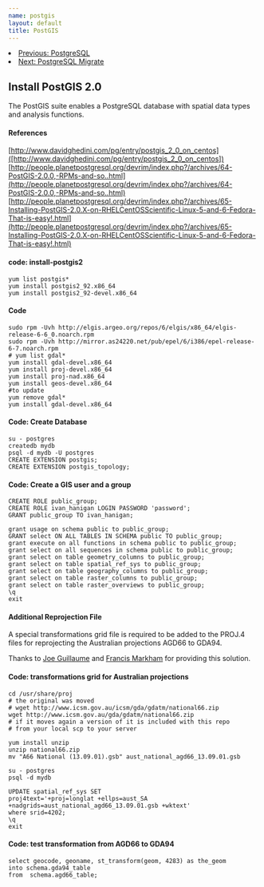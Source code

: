```yaml
--- 
name: postgis
layout: default
title: PostGIS
---
```


<li><a href="/postgresql.html">Previous: PostgreSQL</a></li>
<li><a href="/postres-migrate.html">Next: PostgreSQL Migrate</a></li>


## Install PostGIS 2.0
The PostGIS suite enables a PostgreSQL database with spatial data types and analysis functions.

#### References   
 [http://www.davidghedini.com/pg/entry/postgis_2_0_on_centos]([http://www.davidghedini.com/pg/entry/postgis_2_0_on_centos])
    [http://people.planetpostgresql.org/devrim/index.php?/archives/64-PostGIS-2.0.0,-RPMs-and-so..html](http://people.planetpostgresql.org/devrim/index.php?/archives/64-PostGIS-2.0.0,-RPMs-and-so..html)
    [http://people.planetpostgresql.org/devrim/index.php?/archives/65-Installing-PostGIS-2.0.X-on-RHELCentOSScientific-Linux-5-and-6-Fedora-That-is-easy!.html](http://people.planetpostgresql.org/devrim/index.php?/archives/65-Installing-PostGIS-2.0.X-on-RHELCentOSScientific-Linux-5-and-6-Fedora-That-is-easy!.html)

#### code: install-postgis2
    yum list postgis*
    yum install postgis2_92.x86_64 
    yum install postgis2_92-devel.x86_64

#### Code
    sudo rpm -Uvh http://elgis.argeo.org/repos/6/elgis/x86_64/elgis-release-6-6_0.noarch.rpm
    sudo rpm -Uvh http://mirror.as24220.net/pub/epel/6/i386/epel-release-6-7.noarch.rpm
    # yum list gdal*
    yum install gdal-devel.x86_64 
    yum install proj-devel.x86_64
    yum install proj-nad.x86_64
    yum install geos-devel.x86_64
    #to update
    yum remove gdal*
    yum install gdal-devel.x86_64

#### Code: Create Database
    su - postgres 
    createdb mydb
    psql -d mydb -U postgres  
    CREATE EXTENSION postgis;  
    CREATE EXTENSION postgis_topology;

#### Code: Create a GIS user and a group
    CREATE ROLE public_group;
    CREATE ROLE ivan_hanigan LOGIN PASSWORD 'password';
    GRANT public_group TO ivan_hanigan;

    grant usage on schema public to public_group;
    GRANT select ON ALL TABLES IN SCHEMA public TO public_group;
    grant execute on all functions in schema public to public_group;
    grant select on all sequences in schema public to public_group;
    grant select on table geometry_columns to public_group;
    grant select on table spatial_ref_sys to public_group;
    grant select on table geography_columns to public_group;
    grant select on table raster_columns to public_group;
    grant select on table raster_overviews to public_group;
    \q
    exit

#### Additional Reprojection File
A special transformations grid file is required to be added to the PROJ.4 files for reprojecting the Australian projections AGD66 to GDA94.

Thanks to [Joe Guillaume](https://github.com/josephguillaume) and [Francis Markham](http://stackoverflow.com/users/103225/fmark) for providing this solution.

#### Code: transformations grid for Australian projections
    cd /usr/share/proj
    # the original was moved
    # wget http://www.icsm.gov.au/icsm/gda/gdatm/national66.zip
    wget http://www.icsm.gov.au/gda/gdatm/national66.zip
    # if it moves again a version of it is included with this repo
    # from your local scp to your server
     
    yum install unzip
    unzip national66.zip
    mv "A66 National (13.09.01).gsb" aust_national_agd66_13.09.01.gsb

    su - postgres 
    psql -d mydb

    UPDATE spatial_ref_sys SET
    proj4text='+proj=longlat +ellps=aust_SA +nadgrids=aust_national_agd66_13.09.01.gsb +wktext'
    where srid=4202;
    \q
    exit

#### Code: test transformation from AGD66 to GDA94
    select geocode, geoname, st_transform(geom, 4283) as the_geom
    into schema.gda94_table
    from  schema.agd66_table;
